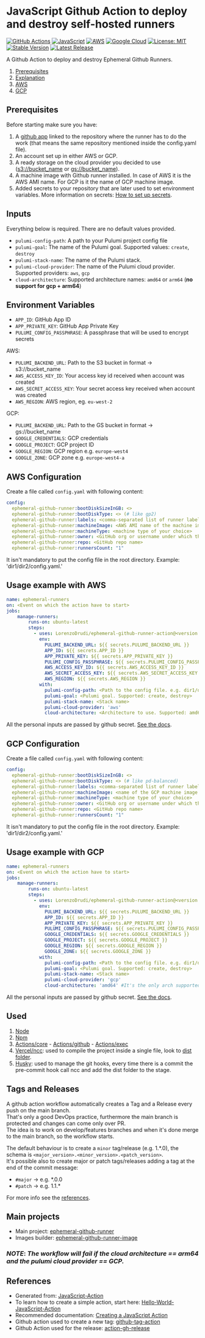 # JavaScript Github Action to deploy and destroy self-hosted runners

[![GitHub Actions](https://img.shields.io/badge/github%20actions-%232671E5.svg?style=for-the-badge&logo=githubactions&logoColor=white)](https://github.com/features/actions)
[![JavaScript](https://img.shields.io/badge/javascript-%23323330.svg?style=for-the-badge&logo=javascript&logoColor=%23F7DF1E)](https://en.wikipedia.org/wiki/JavaScript)
[![AWS](https://img.shields.io/badge/AWS-%23FF9900.svg?style=for-the-badge&logo=amazon-aws&logoColor=white)](https://aws.amazon.com/)
[![Google Cloud](https://img.shields.io/badge/GoogleCloud-%234285F4.svg?style=for-the-badge&logo=google-cloud&logoColor=white)](https://cloud.google.com/)
[![License: MIT](https://img.shields.io/badge/License-MIT-yellow.svg)](https://opensource.org/licenses/MIT)
[![Stable Version](https://img.shields.io/github/v/tag/LorenzoDrudi/ephemeral-github-runner-action)](https://img.shields.io/github/v/tag/LorenzoDrudi/ephemeral-github-runner-action)
[![Latest Release](https://img.shields.io/github/v/release/LorenzoDrudi/ephemeral-github-runner-action?color=%233D9970)](https://img.shields.io/github/v/release/LorenzoDrudi/ephemeral-github-runner-action?color=%233D9970)

A Github Action to deploy and destroy Ephemeral Github Runners.

1. [Prerequisites](#prerequisites)
2. [Explanation](#inputs)
3. [AWS](#aws-configuration)
4. [GCP](#gcp-configuration)

## Prerequisites

Before starting make sure you have:

1. A [github app](https://github.com/pavlovic-ivan/ephemeral-github-runner/blob/main/QUICKSTART.md#github-app-setup) linked to the repository where the runner has to do the work (that means the same repository mentioned inside the config.yaml file).
2. An account set up in either AWS or GCP.
3. A ready storage on the cloud provider you decided to use (<s3://bucket_name> or <gs://bucket_name>).
4. A machine image with Github runner installed. In case of AWS it is the AWS AMI name. For GCP is it the name of GCP machine image.
5. Added secrets to your repository that are later used to set environment variables. More information on secrets: [How to set up secrets](https://docs.github.com/en/actions/security-guides/encrypted-secrets).

## Inputs

Everything below is required. There are no default values provided.

- `pulumi-config-path`: A path to your Pulumi project config file
- `pulumi-goal`: The name of the Pulumi goal. Supported values: `create`, `destroy`
- `pulumi-stack-name`: The name of the Pulumi stack.
- `pulumi-cloud-provider`: The name of the Pulumi cloud provider. Supported providers: `aws`, `gcp`
- `cloud-architecture`: Supported architecture names: `amd64` or `arm64` (__no support for gcp + arm64__)

## Environment Variables

- `APP_ID`: GitHub App ID
- `APP_PRIVATE_KEY`: GitHub App Private Key
- `PULUMI_CONFIG_PASSPHRASE`: A passphrase that will be used to encrypt secrets

AWS:

- `PULUMI_BACKEND_URL`: Path to the S3 bucket in format -> s3://bucket_name
- `AWS_ACCESS_KEY_ID`: Your access key id received when account was created
- `AWS_SECRET_ACCESS_KEY`: Your secret access key received when account was created
- `AWS_REGION`: AWS region, eg. `eu-west-2`

GCP:

- `PULUMI_BACKEND_URL`: Path to the GS bucket in format -> gs://bucket_name
- `GOOGLE_CREDENTIALS`: GCP credentials
- `GOOGLE_PROJECT`: GCP project ID
- `GOOGLE_REGION`: GCP region e.g. `europe-west4`
- `GOOGLE_ZONE`: GCP zone e.g. `europe-west4-a`

## AWS Configuration

Create a file called `config.yaml` with following content:

```yaml
config:
  ephemeral-github-runner:bootDiskSizeInGB: <>
  ephemeral-github-runner:bootDiskType: <> (# like gp2)
  ephemeral-github-runner:labels: <comma-separated list of runner labels>
  ephemeral-github-runner:machineImage: <AWS AMI name of the machine image with Github runner installed>
  ephemeral-github-runner:machineType: <machine type of your choice>
  ephemeral-github-runner:owner: <GitHub org or username under which the repo is>
  ephemeral-github-runner:repo: <GitHub repo name>
  ephemeral-github-runner:runnersCount: "1"
 ```

 It isn't mandatory to put the config file in the root directory. Example: 'dir1/dir2/config.yaml.'

## Usage example with AWS

```yaml
name: ephemeral-runners
on: <Event on which the action have to start>
jobs:
    manage-runners:
        runs-on: ubuntu-latest
        steps:
          - uses: LorenzoDrudi/ephemeral-github-runner-action@<version to use>
            env:
              PULUMI_BACKEND_URL: ${{ secrets.PULUMI_BACKEND_URL }}
              APP_ID: ${{ secrets.APP_ID }}
              APP_PRIVATE_KEY: ${{ secrets.APP_PRIVATE_KEY }}
              PULUMI_CONFIG_PASSPHRASE: ${{ secrets.PULUMI_CONFIG_PASSPHRASE }}
              AWS_ACCESS_KEY_ID: ${{ secrets.AWS_ACCESS_KEY_ID }}
              AWS_SECRET_ACCESS_KEY: ${{ secrets.AWS_SECRET_ACCESS_KEY }}
              AWS_REGION: ${{ secrets.AWS_REGION }}
            with:
              pulumi-config-path: <Path to the config file. e.g. dir1/dir2/config.yaml>
              pulumi-goal: <Pulumi goal. Supported: create, destroy>
              pulumi-stack-name: <Stack name>
              pulumi-cloud-provider: 'aws'
              cloud-architecture: <Architecture to use. Supported: amd64, arm64>
```

All the personal inputs are passed by github secret.
[See the docs](https://docs.github.com/en/actions/security-guides/encrypted-secrets).

## GCP Configuration

Create a file called `config.yaml` with following content:

```yaml
config:
  ephemeral-github-runner:bootDiskSizeInGB: <>
  ephemeral-github-runner:bootDiskType: <> (# like pd-balanced)
  ephemeral-github-runner:labels: <comma-separated list of runner labels>
  ephemeral-github-runner:machineImage: <name of the GCP machine image with Github runner installed>
  ephemeral-github-runner:machineType: <machine type of your choice>
  ephemeral-github-runner:owner: <GitHub org or username under which the repo is>
  ephemeral-github-runner:repo: <GitHub repo name>
  ephemeral-github-runner:runnersCount: "1"
```

It isn't mandatory to put the config file in the root directory. Example: 'dir1/dir2/config.yaml.'

## Usage example with GCP

```yaml
name: ephemeral-runners
on: <Event on which the action have to start>
jobs:
    manage-runners:
        runs-on: ubuntu-latest
        steps:
          - uses: LorenzoDrudi/ephemeral-github-runner-action@<version to use>
            env:
              PULUMI_BACKEND_URL: ${{ secrets.PULUMI_BACKEND_URL }}
              APP_ID: ${{ secrets.APP_ID }}
              APP_PRIVATE_KEY: ${{ secrets.APP_PRIVATE_KEY }}
              PULUMI_CONFIG_PASSPHRASE: ${{ secrets.PULUMI_CONFIG_PASSPHRASE }}
              GOOGLE_CREDENTIALS: ${{ secrets.GOOGLE_CREDENTIALS }}
              GOOGLE_PROJECT: ${{ secrets.GOOGLE_PROJECT }}
              GOOGLE_REGION: ${{ secrets.GOOGLE_REGION }}
              GOOGLE_ZONE: ${{ secrets.GOOGLE_ZONE }}
            with:
              pulumi-config-path: <Path to the config file. e.g. dir1/dir2/config.yaml>
              pulumi-goal: <Pulumi goal. Supported: create, destroy>
              pulumi-stack-name: <Stack name>
              pulumi-cloud-provider: 'gcp'
              cloud-architecture: 'amd64' #It's the only arch supported with gcp cloud provider.
```

All the personal inputs are passed by github secret.
[See the docs](https://docs.github.com/en/actions/security-guides/encrypted-secrets).

## Used

1. [Node](https://nodejs.org/en/docs/)
2. [Npm](https://www.npmjs.com/)
3. [Actions/core](https://www.npmjs.com/package/@actions/core) - [Actions/github](https://www.npmjs.com/package/@actions/github) - [Actions/exec](https://www.npmjs.com/package/@actions/exec)
4. [Vercel/ncc](https://github.com/vercel/ncc): used to compile the project inside a single file, look to [dist folder](./dist).
5. [Husky](https://typicode.github.io/husky/#/): used to manage the git hooks, every time there is a commit the pre-commit hook call ncc and add the dist folder to the stage.

## Tags and Releases

A github action workflow automatically creates a Tag and a Release every push on the main branch. \
That's only a good DevOps practice, furthermore the main branch is protected and changes can come only over PR. \
The idea is to work on develop/features branches and when it's done merge to the main branch, so the workflow starts.

The default behaviour is to create a `minor` tag/release (e.g. 1.*.0), the schema is `<major_version>.<minor_version>.<patch_version>`. \
It's possible also to create major or patch tags/releases adding a tag at the end of the commit message:

- `#major` -> e.g. *.0.0
- `#patch` -> e.g. 1.1.*

For more info see the [references](#references).

## Main projects

- Main project: [ephemeral-github-runner](https://github.com/pavlovic-ivan/ephemeral-github-runner)
- Images builder: [ephemeral-github-runner-image](https://github.com/pavlovic-ivan/ephemeral-github-runner-image)

### _NOTE_: _The workflow will fail if the cloud architecture == arm64 and the pulumi cloud provider == GCP._

## References

- Generated from: [JavaScript-Action](https://github.com/actions/javascript-action)
- To learn how to create a simple action, start here: [Hello-World-JavaScript-Action](https://github.com/actions/hello-world-javascript-action)
- Recommended documentation: [Creating a JavaScript Action](https://docs.github.com/en/actions/creating-actions/creating-a-javascript-action)
- Github action used to create a new tag: [github-tag-action](https://github.com/anothrNick/github-tag-action)
- Github Action used for the release: [action-gh-release](https://github.com/softprops/action-gh-release)

